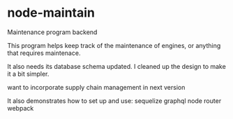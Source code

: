 # node-maintain
Maintenance program backend

This program helps keep track of the maintenance of engines, or anything that requires maintenace.

It also needs its database schema updated. I cleaned up the design to make it a bit simpler.  

want to incorporate supply chain management in next version

It also demonstrates how to set up and use:
sequelize
graphql
node
router
webpack


